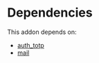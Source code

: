 # Dependencies

This addon depends on:

- [auth_totp](https://github.com/bringout/oca-ocb-security/tree/1ebe5c84cf7259a9afc320bc3b46260f401d65af/odoo-bringout-oca-ocb-auth_totp)
- [mail](https://github.com/bringout/oca-ocb-core/tree/3269462e6a0442fbf5ae30a27b3c18135ac733b9/odoo-bringout-oca-ocb-mail)
